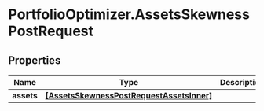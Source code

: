 # PortfolioOptimizer.AssetsSkewnessPostRequest

## Properties

Name | Type | Description | Notes
------------ | ------------- | ------------- | -------------
**assets** | [**[AssetsSkewnessPostRequestAssetsInner]**](AssetsSkewnessPostRequestAssetsInner.md) |  | 


